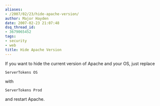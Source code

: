 ```yaml
---
aliases:
- /2007/02/23/hide-apache-version/
author: Major Hayden
date: 2007-02-23 21:07:48
dsq_thread_id:
- 3679065452
tags:
- security
- web
title: Hide Apache Version
---
```


If you want to hide the current version of Apache and your OS, just replace

`ServerTokens OS`

with

`ServerTokens Prod`

and restart Apache.